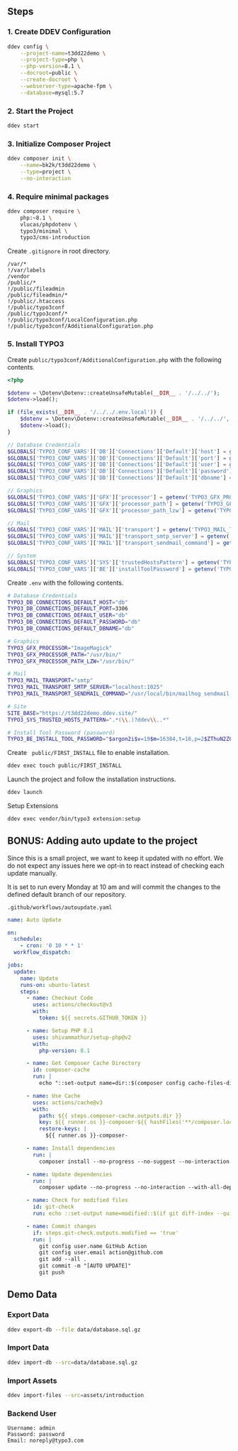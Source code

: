 ## Steps

### 1. Create DDEV Configuration

```bash
ddev config \
    --project-name=t3dd22demo \
    --project-type=php \
    --php-version=8.1 \
    --docroot=public \
    --create-docroot \
    --webserver-type=apache-fpm \
    --database=mysql:5.7
```

### 2. Start the Project

```bash
ddev start
```

### 3. Initialize Composer Project

```bash
ddev composer init \
    --name=bk2k/t3dd22demo \
    --type=project \
    --no-interaction
```

### 4. Require minimal packages

```bash
ddev composer require \
    php:~8.1 \
    vlucas/phpdotenv \
    typo3/minimal \
    typo3/cms-introduction
```

Create `.gitignore` in root directory.

```
/var/*
!/var/labels
/vendor
/public/*
!/public/fileadmin
/public/fileadmin/*
!/public/.htaccess
!/public/typo3conf
/public/typo3conf/*
!/public/typo3conf/LocalConfiguration.php
!/public/typo3conf/AdditionalConfiguration.php
```

### 5. Install TYPO3

Create `public/typo3conf/AdditionalConfiguration.php` with the following contents.

```php
<?php

$dotenv = \Dotenv\Dotenv::createUnsafeMutable(__DIR__ . '/../../');
$dotenv->load();

if (file_exists(__DIR__ . '/../../.env.local')) {
    $dotenv = \Dotenv\Dotenv::createUnsafeMutable(__DIR__ . '/../../', '.env.local');
    $dotenv->load();
}

// Database Credentials
$GLOBALS['TYPO3_CONF_VARS']['DB']['Connections']['Default']['host'] = getenv('TYPO3_DB_CONNECTIONS_DEFAULT_HOST');
$GLOBALS['TYPO3_CONF_VARS']['DB']['Connections']['Default']['port'] = getenv('TYPO3_DB_CONNECTIONS_DEFAULT_PORT');
$GLOBALS['TYPO3_CONF_VARS']['DB']['Connections']['Default']['user'] = getenv('TYPO3_DB_CONNECTIONS_DEFAULT_USER');
$GLOBALS['TYPO3_CONF_VARS']['DB']['Connections']['Default']['password'] = getenv('TYPO3_DB_CONNECTIONS_DEFAULT_PASSWORD');
$GLOBALS['TYPO3_CONF_VARS']['DB']['Connections']['Default']['dbname'] = getenv('TYPO3_DB_CONNECTIONS_DEFAULT_DBNAME');

// Graphics
$GLOBALS['TYPO3_CONF_VARS']['GFX']['processor'] = getenv('TYPO3_GFX_PROCESSOR');
$GLOBALS['TYPO3_CONF_VARS']['GFX']['processor_path'] = getenv('TYPO3_GFX_PROCESSOR_PATH');
$GLOBALS['TYPO3_CONF_VARS']['GFX']['processor_path_lzw'] = getenv('TYPO3_GFX_PROCESSOR_PATH_LZW');

// Mail
$GLOBALS['TYPO3_CONF_VARS']['MAIL']['transport'] = getenv('TYPO3_MAIL_TRANSPORT');
$GLOBALS['TYPO3_CONF_VARS']['MAIL']['transport_smtp_server'] = getenv('TYPO3_MAIL_TRANSPORT_SMTP_SERVER');
$GLOBALS['TYPO3_CONF_VARS']['MAIL']['transport_sendmail_command'] = getenv('TYPO3_MAIL_TRANSPORT_SENDMAIL_COMMAND');

// System
$GLOBALS['TYPO3_CONF_VARS']['SYS']['trustedHostsPattern'] = getenv('TYPO3_SYS_TRUSTED_HOSTS_PATTERN');
$GLOBALS['TYPO3_CONF_VARS']['BE']['installToolPassword'] = getenv('TYPO3_BE_INSTALL_TOOL_PASSWORD');
```

Create `.env` with the following contents.

```bash
# Database Credentials
TYPO3_DB_CONNECTIONS_DEFAULT_HOST="db"
TYPO3_DB_CONNECTIONS_DEFAULT_PORT=3306
TYPO3_DB_CONNECTIONS_DEFAULT_USER="db"
TYPO3_DB_CONNECTIONS_DEFAULT_PASSWORD="db"
TYPO3_DB_CONNECTIONS_DEFAULT_DBNAME="db"

# Graphics
TYPO3_GFX_PROCESSOR="ImageMagick"
TYPO3_GFX_PROCESSOR_PATH="/usr/bin/"
TYPO3_GFX_PROCESSOR_PATH_LZW="/usr/bin/"

# Mail
TYPO3_MAIL_TRANSPORT="smtp"
TYPO3_MAIL_TRANSPORT_SMTP_SERVER="localhost:1025"
TYPO3_MAIL_TRANSPORT_SENDMAIL_COMMAND="/usr/local/bin/mailhog sendmail test@example.org --smtp-addr 127.0.0.1:1025"

# Site
SITE_BASE="https://t3dd22demo.ddev.site/"
TYPO3_SYS_TRUSTED_HOSTS_PATTERN=".*(\\.)?ddev\\..*"

# Install Tool Password (password)
TYPO3_BE_INSTALL_TOOL_PASSWORD="$argon2i$v=19$m=16384,t=16,p=2$ZThuN2Z0UlVYV0RyY2hwTQ$t7PSIiGFSRze6ffIxXOjBLbU81VYtB4SzZhy1yOY1HQ"
```

Create ` public/FIRST_INSTALL` file to enable installation.

```bash
ddev exec touch public/FIRST_INSTALL
```

Launch the project and follow the installation instructions.

```bash
ddev launch
```

Setup Extensions

```bash
ddev exec vendor/bin/typo3 extension:setup
```


## BONUS: Adding auto update to the project

Since this is a small project, we want to keep it updated with no effort. 
We do not expect any issues here we opt-in to react instead of checking 
each update manually.

It is set to run every Monday at 10 am and will commit the changes
to the defined default branch of our repository.

`.github/workflows/autoupdate.yaml` 

```yaml
name: Auto Update

on:
  schedule:
    - cron: '0 10 * * 1'
  workflow_dispatch:

jobs:
  update:
    name: Update
    runs-on: ubuntu-latest
    steps:
      - name: Checkout Code
        uses: actions/checkout@v3
        with:
          token: ${{ secrets.GITHUB_TOKEN }}

      - name: Setup PHP 8.1
        uses: shivammathur/setup-php@v2
        with:
          php-version: 8.1

      - name: Get Composer Cache Directory
        id: composer-cache
        run: |
          echo "::set-output name=dir::$(composer config cache-files-dir)"

      - name: Use Cache
        uses: actions/cache@v3
        with:
          path: ${{ steps.composer-cache.outputs.dir }}
          key: ${{ runner.os }}-composer-${{ hashFiles('**/composer.lock') }}
          restore-keys: |
            ${{ runner.os }}-composer-

      - name: Install dependencies
        run: |
          composer install --no-progress --no-suggest --no-interaction

      - name: Update dependencies
        run: |
          composer update --no-progress --no-interaction --with-all-dependencies

      - name: Check for modified files
        id: git-check
        run: echo ::set-output name=modified::$(if git diff-index --quiet HEAD --; then echo "false"; else echo "true"; fi)

      - name: Commit changes
        if: steps.git-check.outputs.modified == 'true'
        run: |
          git config user.name GitHub Action
          git config user.email action@github.com
          git add --all .
          git commit -m "[AUTO UPDATE]"
          git push
```

## Demo Data

### Export Data

```bash
ddev export-db --file data/database.sql.gz
```

### Import Data

```bash
ddev import-db --src=data/database.sql.gz
```

### Import Assets

```bash
ddev import-files --src=assets/introduction
```

### Backend User

```
Username: admin
Password: password
Email: noreply@typo3.com
```